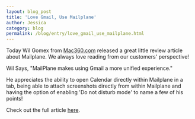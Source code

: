 ```yaml
---
layout: blog_post
title: 'Love Gmail, Use Mailplane'
author: Jessica
category: blog
permalink: /blog/entry/love_gmail_use_mailplane.html
---
```


Today Wil Gomex from [Mac360.com](http://mac360.com) released a great little review article about Mailplane. We always love reading from our customers' perspective!

Wil Says, "MailPlane makes using Gmail a more unified experience."

He appreciates the ability to open Calendar directly within Mailplane in a tab, being able to attach screenshots directly from within Mailplane and having the option of enabling 'Do not disturb mode' to name a few of his points!

Check out the full article [here](http://mac360.com/2013/11/love-gmail-more-than-mail-use-mailplane).
